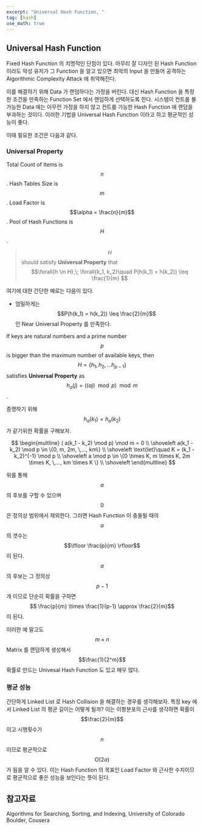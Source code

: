 ```yaml
---
excerpt: "Universal Hash Function, "
tag: [hash]
use_math: true
---
```


## Universal Hash Function

Fixed Hash Function 의 치명적인 단점이 있다. 아무리 잘 디자인 된 Hash Function 이라도 악성 유저가 그 Function 을 알고 있으면 최악의 Input 을 만들어 공격하는 Algorithmic Complexity Attack 에 취약해진다. 

이를 해결하기 위해 Data 가 랜덤하다는 가정을 버린다. 대신 Hash Function 을 특정한 조건을 만족하는 Function Set 에서 랜덤하게 선택하도록 한다. 시스템이 컨트롤 불가능한 Data 에는 아무런 가정을 하지 않고 컨트롤 가능한 Hash Function 에 랜덤을 부과하는 것이다. 이러한 기법을 Universal Hash Function 이라고 하고 평균적인 성능이 좋다.

이때 필요한 조건은 다음과 같다.

### Universal Property

Total Count of Items is $$n$$. Hash Tables Size is $$m$$. Load Factor is $$\alpha = \frac{n}{m}$$. Pool of Hash Functions is $$H$$. 

> $$H$$ should satisfy __Universal Property__ that $$\forall{h \in H},\; \forall{k_1, k_2}\quad P(h(k_1) = h(k_2)) \leq \frac{1}{m} $$

여기에 대한 간단한 예로는 다음이 있다.
+ 엄밀하게는 $$P(h(k_1) = h(k_2)) \leq \frac{2}{m}$$ 인 Near Universal Property 를 만족한다. 

If keys are natural numbers and a prime number $$p$$ is bigger than the maximum number of available keys, then $$H = \{ h_1, h_2, \,... h_{p-1} \}$$ satisfies __Universal Property__ as $$h_{a}(j) = ((aj) \mod p) \mod m$$.

증명하기 위해 $$h_a(k_1) = h_a(k_2)$$ 가 같기위한 확률을 구해보자. 

$$ \begin{multline} 
( a(k_1 - k_2) \mod p) \mod m = 0 \\ \shoveleft
a(k_1 - k_2) \mod p \in \{0, m, 2m, \,..., km\} \\ \shoveleft
\text{let}\quad K = (k_1 - k_2)^{-1} \mod p  \\ \shoveleft
a \mod p \in \{0 \times K, m \times K, 2m \times K, \,..., km \times K  \} \\ \shoveleft
\end{multline}
$$

위를 통해 $$a$$ 의 후보를 구할 수 있으며 $$0$$ 은 정의상 범위에서 제외한다. 그러면 Hash Function 이 충돌될 때의 $$a$$ 의 갯수는 $$\lfloor \frac{p}{m} \rfloor$$ 이 된다. $$a$$ 의 후보는 그 정의상 $$p-1$$ 개 이므로 단순히 확률을 구하면 $$ \frac{p}{m} \times \frac{1}{p-1} \approx \frac{2}{m}$$ 이 된다.

이러한 예 말고도 $$m \times n$$ Matrix 를 랜덤하게 생성해서 $$\frac{1}{2^m}$$ 확률로 만드는 Univesal Hash Function 도 있고 매우 많다.


### 평균 성능

간단하게 Linked List 로 Hash Collision 을 해결하는 경우를 생각해보자. 특정 key 에서 Linked List 의 평균 길이는 어떻게 될까? 이는 이항분포의 근사를 생각하면 확률이 $$\frac{2}{m}$$ 이고 시행횟수가 $$n$$ 이므로 평균적으로 $$\mathrm{O}(2\alpha)$$ 가 됨을 알 수 있다. 이는 Hash Function 의 목표인 Load Factor 와 근사한 수치이므로 평균적으로 좋은 성능을 보인다는 뜻이 된다.



## 참고자료

Algorithms for Searching, Sorting, and Indexing, University of Colorado Boulder, Cousera